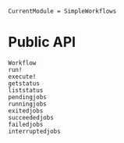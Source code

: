 ```@meta
CurrentModule = SimpleWorkflows
```

# Public API

```@docs
Workflow
run!
execute!
getstatus
liststatus
pendingjobs
runningjobs
exitedjobs
succeededjobs
failedjobs
interruptedjobs
```
